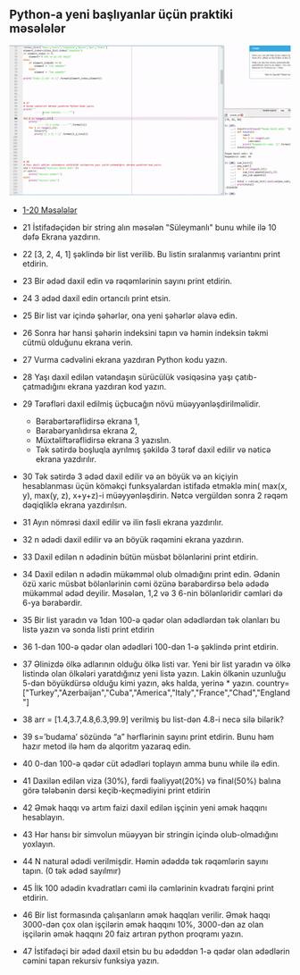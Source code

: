 ## Python-a yeni başlıyanlar üçün praktiki məsələlər

![ScreenShot](/screenshot.gif)


* [1-20 Məsələlər](https://github.com/sooleymanli/Python-Exercises-1)
* 21 İstifadəçidən bir string alın məsələn "Süleymanlı" bunu while ilə 10 dəfə Ekrana yazdırın.
* 22 [3, 2, 4, 1]  şəklində bir list verilib. Bu listin sıralanmış variantını print etdirin.
* 23 Bir ədəd daxil edin və rəqəmlərinin sayını print etdirin.
* 24 3 ədəd daxil  edin ortancılı print etsin.
* 25 Bir list var içində şəhərlər, ona yeni şəhərlər əlavə edin.
* 26 Sonra hər hansi şəhərin indeksini tapın və həmin indeksin təkmi cütmü olduğunu ekrana verin.
* 27 Vurma cədvəlini ekrana yazdıran Python kodu yazın.
* 28 Yaşı daxil edilən vətəndaşın sürücülük vəsiqəsinə yaşı çatıb-çatmadığını ekrana yazdıran kod yazın.
* 29 Tərəfləri daxil edilmiş üçbucağın növü müəyyənləşdirilməlidir.
  * Bərabərtərəflidirsə ekrana 1, 
  * Bərabəryanlıdırsa ekrana 2, 
  * Müxtəliftərəflidirsə ekrana 3 yazıslın. 
  * Tək sətirdə boşluqla ayrılmış şəkildə 3 tərəf daxil edilir və nəticə ekrana yazdırılır.

* 30 Tək sətirdə 3 ədəd daxil edilir və ən böyük və ən kiçiyin hesablanması üçün
 köməkçi funksyalardan istifadə etməklə min( max(x, y), max(y, z), x+y+z)-i müəyyənləşdirin.
 Nətcə vergüldən sonra 2 rəqəm dəqiqliklə ekrana yazdırılsın. 
* 31 Ayın nömrəsi daxil edilir və ilin fəsli ekrana yazdırılır.
* 32 n ədədi daxil edilir və ən böyük rəqəmini ekrana yazdırın.
* 33 Daxil edilən n ədədinin bütün müsbət bölənlərini print etdirin.
* 34  Daxil edilən n ədədin mükəmməl olub olmadığını print edin.
 Ədənin özü xaric müsbət bölənlərinin cəmi özünə bərabərdirsə belə ədədə mükəmməl ədəd deyilir.
 Məsələn, 1,2 və 3    6-nin bölənləridir cəmləri də 6-ya bərabərdir. 

* 35 Bir list yaradın və 1dən 100-ə qədər olan ədədlərdən tək olanları bu listə yazın və sonda listi print etdirin    
* 36 1-dən 100-ə qədər olan ədədləri 100-dən 1-ə şəklində print etdirin.
* 37  Əlinizdə ölkə adlarının olduğu ölkə listi var.
 Yeni bir list yaradın və ölkə listində olan ölkələri yaratdığınız yeni listə yazın. 
 Lakin ölkənin uzunluğu 5-dən böyükdürsə olduğu kimi yazın, əks halda, yerinə * yazın.
country=["Turkey","Azerbaijan","Cuba","America","Italy","France","Chad","England"]

* 38 arr = [1.4,3.7,4.8,6.3,99.9] verilmiş bu list-dən 4.8-i necə silə bilərik?
* 39 s=’budama’ sözündə “a” hərflərinin sayını print etdirin. Bunu həm hazır metod ilə həm də alqoritm yazaraq edin.
* 40 0-dan 100-ə qədər cüt ədədləri toplayın amma bunu while ilə edin.
* 41  Daxilən edilən viza (30%), fərdi fəaliyyət(20%) və final(50%) balına görə tələbənin dərsi keçib-keçmədiyini print etdirin
* 42 Əmək haqqı və artım faizi daxil edilən işçinin yeni əmək haqqını hesablayın.
* 43 Hər hansı bir simvolun müəyyən bir stringin içində olub-olmadığını yoxlayın.
* 44 N natural ədədi verilmişdir. Həmin ədəddə tək rəqəmlərin sayını tapın. (0 tək ədəd sayılmır)
* 45 İlk 100 ədədin kvadratları cəmi ilə cəmlərinin kvadratı fərqini print etdirin.
* 46 Bir list formasında çalışanların əmək haqqları verilir. Əmək haqqı 3000-dən çox olan işçilərin əmək haqqını 10%, 3000-dən az olan işçilərin əmək haqqını 20 faiz artıran python proqramı yazın.
* 47 İstifadəçi bir ədəd daxil etsin bu bu ədəddən 1-ə qədər olan ədədlərin cəmini tapan rekursiv funksiya yazın.

